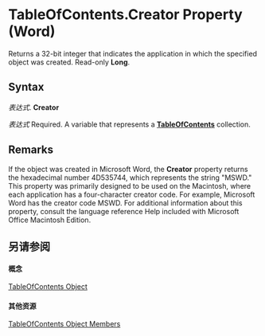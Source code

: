 
# TableOfContents.Creator Property (Word)

Returns a 32-bit integer that indicates the application in which the specified object was created. Read-only  **Long**.


## Syntax

 _表达式_. **Creator**

 _表达式_ Required. A variable that represents a **[TableOfContents](629a03c1-ae97-649d-7ec4-25210b4b9ecd.md)** collection.


## Remarks

If the object was created in Microsoft Word, the  **Creator** property returns the hexadecimal number 4D535744, which represents the string "MSWD." This property was primarily designed to be used on the Macintosh, where each application has a four-character creator code. For example, Microsoft Word has the creator code MSWD. For additional information about this property, consult the language reference Help included with Microsoft Office Macintosh Edition.


## 另请参阅


#### 概念


[TableOfContents Object](629a03c1-ae97-649d-7ec4-25210b4b9ecd.md)
#### 其他资源


[TableOfContents Object Members](http://msdn.microsoft.com/library/bfd1b65b-98c3-a60b-6668-34dd05f6ee85%28Office.15%29.aspx)